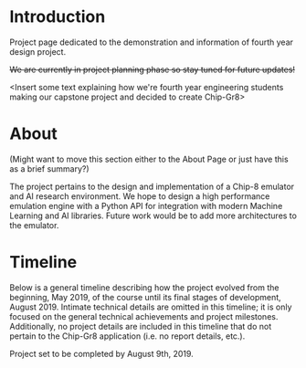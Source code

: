 # Introduction

Project page dedicated to the demonstration and information of fourth year design project.

~~We are currently in project planning phase so stay tuned for future updates!~~

<Insert some text explaining how we're fourth year engineering students making our capstone project and decided to create Chip-Gr8>

# About
(Might want to move this section either to the About Page or just have this as a brief summary?)

The project pertains to the design and implementation of a Chip-8 emulator and AI research environment. We hope to design a high performance emulation engine with a Python API for integration with modern Machine Learning and AI libraries. Future work would be to add more architectures to the emulator.

# Timeline

Below is a general timeline describing how the project evolved from the beginning, May 2019, of the course until its final stages of development, August 2019. Intimate technical details are omitted in this timeline; it is only focused on the general technical achievements and project milestones.  Additionally, no project details are included in this timeline that do not pertain to the Chip-Gr8 application (i.e. no report details, etc.).

Project set to be completed by August 9th, 2019.
